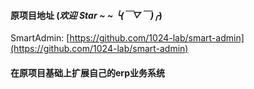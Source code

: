 
#### 原项目地址   (*欢迎 Star ~ ~  ╰(￣▽￣)╭*)
SmartAdmin: [https://github.com/1024-lab/smart-admin](https://github.com/1024-lab/smart-admin)  
#### 在原项目基础上扩展自己的erp业务系统